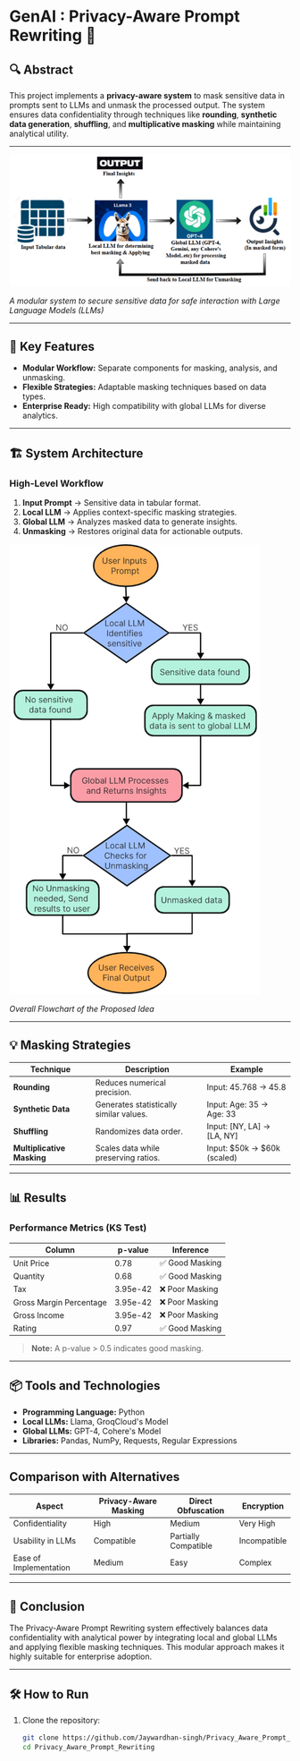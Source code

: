 # GenAI : Privacy-Aware Prompt Rewriting 🚀

## 🔍 Abstract
This project implements a **privacy-aware system** to mask sensitive data in prompts sent to LLMs and unmask the processed output. The system ensures data confidentiality through techniques like **rounding**, **synthetic data generation**, **shuffling**, and **multiplicative masking** while maintaining analytical utility.

---

![Workflow diagram](https://github.com/Jaywardhan-singh/Privacy_Aware_Prompt_Rewriting/blob/df8af58ef529e3f91608df33c91834bb641aa0ad/assets/Workflow%20diagram.png)

*A modular system to secure sensitive data for safe interaction with Large Language Models (LLMs)*

---


## 🌟 Key Features
- **Modular Workflow:** Separate components for masking, analysis, and unmasking.
- **Flexible Strategies:** Adaptable masking techniques based on data types.
- **Enterprise Ready:** High compatibility with global LLMs for diverse analytics.

---

## 🏗️ System Architecture
### High-Level Workflow
1. **Input Prompt** → Sensitive data in tabular format.
2. **Local LLM** → Applies context-specific masking strategies.
3. **Global LLM** → Analyzes masked data to generate insights.
4. **Unmasking** → Restores original data for actionable outputs.

![Flowchart](https://github.com/Jaywardhan-singh/Privacy_Aware_Prompt_Rewriting/blob/df8af58ef529e3f91608df33c91834bb641aa0ad/assets/Flowchart.png)

*Overall Flowchart of the Proposed Idea*

---

## 💡 Masking Strategies
| **Technique**           | **Description**                        | **Example**                   |
|--------------------------|----------------------------------------|-------------------------------|
| **Rounding**             | Reduces numerical precision.           | Input: 45.768 → 45.8         |
| **Synthetic Data**       | Generates statistically similar values.| Input: Age: 35 → Age: 33      |
| **Shuffling**            | Randomizes data order.                 | Input: [NY, LA] → [LA, NY]    |
| **Multiplicative Masking**| Scales data while preserving ratios.  | Input: $50k → $60k (scaled)   |

---

## 📊 Results
### Performance Metrics (KS Test)
| **Column**              | **p-value**          | **Inference**         |
|--------------------------|----------------------|-----------------------|
| Unit Price              | 0.78                 | ✅ Good Masking        |
| Quantity                | 0.68                 | ✅ Good Masking        |
| Tax                     | 3.95e-42             | ❌ Poor Masking        |
| Gross Margin Percentage | 3.95e-42             | ❌ Poor Masking        |
| Gross Income            | 3.95e-42             | ❌ Poor Masking        |
| Rating                  | 0.97                 | ✅ Good Masking        |


> **Note:** A p-value > 0.5 indicates good masking.

---

## 📦 Tools and Technologies
- **Programming Language:** Python  
- **Local LLMs:** Llama, GroqCloud's Model
- **Global LLMs:** GPT-4, Cohere's Model
- **Libraries:** Pandas, NumPy, Requests, Regular Expressions  

---

## Comparison with Alternatives

| Aspect               | Privacy-Aware Masking | Direct Obfuscation | Encryption          |
|----------------------|----------------------|--------------------|---------------------|
| Confidentiality      | High                 | Medium             | Very High           |
| Usability in LLMs    | Compatible           | Partially Compatible| Incompatible        |
| Ease of Implementation| Medium               | Easy               | Complex             |

---

## 📜 Conclusion
The Privacy-Aware Prompt Rewriting system effectively balances data confidentiality with analytical power by integrating local and global LLMs and applying flexible masking techniques. This modular approach makes it highly suitable for enterprise adoption.

---

## 🛠️ How to Run
1. Clone the repository:
   ```bash
   git clone https://github.com/Jaywardhan-singh/Privacy_Aware_Prompt_Rewriting.git
   cd Privacy_Aware_Prompt_Rewriting
